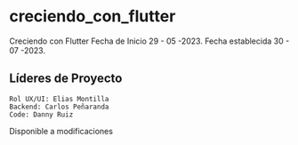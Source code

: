 # creciendo_con_flutter

Creciendo con Flutter 
Fecha de Inicio 29 - 05 -2023.
Fecha establecida 30 - 07 -2023.

## Líderes de Proyecto 

    Rol UX/UI: Elias Montilla
	Backend: Carlos Peñaranda
	Code: Danny Ruiz

Disponible a modificaciones

